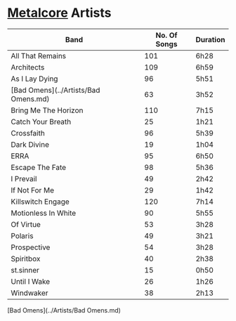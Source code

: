 # [Metalcore](https://open.spotify.com/playlist/2edtaUkhLJipa5iBz4jQYo?si=457feac66d9a42b1) Artists

| Band                             | No. Of Songs       | Duration          |
|----------------------------------|--------------------|-------------------|
| All That Remains                 | 101                | 6h28              |
| Architects                       | 109                | 6h59              |
| As I Lay Dying                   | 96                 | 5h51              |
| [Bad Omens](../Artists/Bad Omens.md) | 63             | 3h52              |
| Bring Me The Horizon             | 110                | 7h15              |
| Catch Your Breath                | 25                 | 1h21              |
| Crossfaith                       | 96                 | 5h39              |
| Dark Divine                      | 19                 | 1h04              |
| ERRA                             | 95                 | 6h50              |
| Escape The Fate                  | 98                 | 5h36              |
| I Prevail                        | 49                 | 2h42              |
| If Not For Me                    | 29                 | 1h42              |
| Killswitch Engage                | 120                | 7h14              |
| Motionless In White              | 90                 | 5h55              |
| Of Virtue                        | 53                 | 3h28              |
| Polaris 						             | 49                 | 3h21              |
| Prospective                      | 54                 | 3h28              |
| Spiritbox                        | 40                 | 2h38              |
| st.sinner                        | 15                 | 0h50              |
| Until I Wake                     | 26                 | 1h26              |
| Windwaker                        | 38                 | 2h13              |

[Bad Omens](../Artists/Bad Omens.md)
